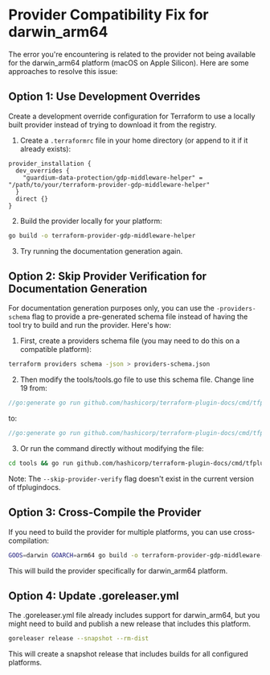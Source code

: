 # Provider Compatibility Fix for darwin_arm64

The error you're encountering is related to the provider not being available for the darwin_arm64 platform (macOS on Apple Silicon). Here are some approaches to resolve this issue:

## Option 1: Use Development Overrides

Create a development override configuration for Terraform to use a locally built provider instead of trying to download it from the registry.

1. Create a `.terraformrc` file in your home directory (or append to it if it already exists):

```hcl
provider_installation {
  dev_overrides {
    "guardium-data-protection/gdp-middleware-helper" = "/path/to/your/terraform-provider-gdp-middleware-helper"
  }
  direct {}
}
```

2. Build the provider locally for your platform:

```bash
go build -o terraform-provider-gdp-middleware-helper
```

3. Try running the documentation generation again.

## Option 2: Skip Provider Verification for Documentation Generation

For documentation generation purposes only, you can use the `-providers-schema` flag to provide a pre-generated schema file instead of having the tool try to build and run the provider. Here's how:

1. First, create a providers schema file (you may need to do this on a compatible platform):

```bash
terraform providers schema -json > providers-schema.json
```

2. Then modify the tools/tools.go file to use this schema file. Change line 19 from:

```go
//go:generate go run github.com/hashicorp/terraform-plugin-docs/cmd/tfplugindocs generate --provider-dir .. -provider-name gdp-middleware-helper
```

to:

```go
//go:generate go run github.com/hashicorp/terraform-plugin-docs/cmd/tfplugindocs generate --provider-dir .. -provider-name gdp-middleware-helper --providers-schema ../providers-schema.json
```

3. Or run the command directly without modifying the file:

```bash
cd tools && go run github.com/hashicorp/terraform-plugin-docs/cmd/tfplugindocs generate --provider-dir .. -provider-name gdp-middleware-helper --providers-schema ../providers-schema.json
```

Note: The `--skip-provider-verify` flag doesn't exist in the current version of tfplugindocs.

## Option 3: Cross-Compile the Provider

If you need to build the provider for multiple platforms, you can use cross-compilation:

```bash
GOOS=darwin GOARCH=arm64 go build -o terraform-provider-gdp-middleware-helper_v0.0.1
```

This will build the provider specifically for darwin_arm64 platform.

## Option 4: Update .goreleaser.yml

The .goreleaser.yml file already includes support for darwin_arm64, but you might need to build and publish a new release that includes this platform.

```bash
goreleaser release --snapshot --rm-dist
```

This will create a snapshot release that includes builds for all configured platforms.